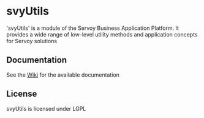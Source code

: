 svyUtils
========
'svyUtils' is a module of the Servoy Business Application Platform. It provides a wide range of low-level utility methods and application concepts for Servoy solutions

Documentation
-------------
See the [Wiki](https://github.com/Servoy/svyUtils/wiki) for the available documentation

License
-------
svyUtils is licensed under LGPL
